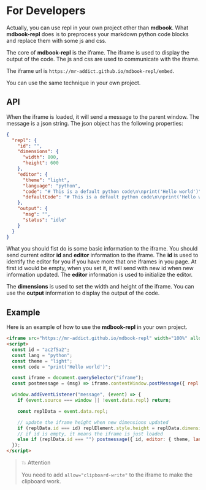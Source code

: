 # For Developers

Actually, you can use repl in your own project other than **mdbook**. What **mdbook-repl** does is to preprocess your markdown python code blocks and replace them with some js and css.

The core of **mdbook-repl** is the iframe. The iframe is used to display the output of the code. The js and css are used to communicate with the iframe.

The iframe url is `https://mr-addict.github.io/mdbook-repl/embed`.

You can use the same technique in your own project.

## API

When the iframe is loaded, it will send a message to the parent window. The message is a json string. The json object has the following properties:

```json
{
  "repl": {
    "id": "",
    "dimensions": {
      "width": 800,
      "height": 600
    },
    "editor": {
      "theme": "light",
      "language": "python",
      "code": "# This is a default python code\n\nprint('Hello world')",
      "defaultCode": "# This is a default python code\n\nprint('Hello world')"
    },
    "output": {
      "msg": "",
      "status": "idle"
    }
  }
}
```

What you should fist do is some basic information to the iframe. You should send current editor **id** and **editor** information to the iframe. The **id** is used to identify the editor for you if you have more that one iframes in you page. At first id would be empty, when you set it, it will send with new id when new information updated. The **editor** information is used to initialize the editor.

The **dimensions** is used to set the width and height of the iframe. You can use the **output** information to display the output of the code.

## Example

Here is an example of how to use the **mdbook-repl** in your own project.

```html
<iframe src="https://mr-addict.github.io/mdbook-repl" width="100%" allow="clipboard-write"></iframe>
<script>
  const id = "ac2f5a2";
  const lang = "python";
  const theme = "light";
  const code = "print('Hello world')";

  const iframe = document.querySelector("iframe");
  const postmessage = (msg) => iframe.contentWindow.postMessage({ repl: msg }, "*");

  window.addEventListener("message", (event) => {
    if (event.source === window || !event.data.repl) return;

    const replData = event.data.repl;

    // update the iframe height when new dimensions updated
    if (replData.id === id) replElement.style.height = replData.dimensions.height + "px";
    // if id is empty, it means the iframe is just loaded
    else if (replData.id === "") postmessage({ id, editor: { theme, language: lang, code } });
  });
</script>
```

> 💥 Attention
>
> You need to add `allow="clipboard-write"` to the iframe to make the clipboard work.
